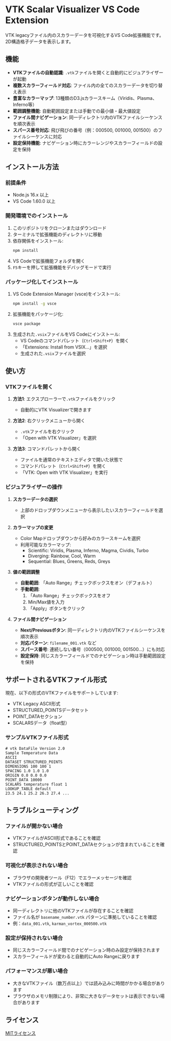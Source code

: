 # VTK Scalar Visualizer VS Code Extension

VTK legacyファイル内のスカラーデータを可視化するVS Code拡張機能です。2D構造格子データを表示します。

## 機能

- **VTKファイルの自動認識**: `.vtk`ファイルを開くと自動的にビジュアライザーが起動
- **複数スカラーフィールド対応**: ファイル内の全てのスカラーデータを切り替え表示
- **豊富なカラーマップ**: 13種類のD3.jsカラースキーム（Viridis、Plasma、Inferno等）
- **範囲調整機能**: 自動範囲設定または手動での最小値・最大値設定
- **ファイル間ナビゲーション**: 同一ディレクトリ内のVTKファイルシーケンスを順次表示
- **スパース番号対応**: 飛び飛びの番号（例：000500, 001000, 001500）のファイルシーケンスに対応
- **設定保持機能**: ナビゲーション時にカラーレンジやスカラーフィールドの設定を保持

## インストール方法

### 前提条件
- Node.js 16.x 以上
- VS Code 1.60.0 以上

### 開発環境でのインストール

1. このリポジトリをクローンまたはダウンロード
2. ターミナルで拡張機能のディレクトリに移動
3. 依存関係をインストール:
   ```bash
   npm install
   ```
4. VS Codeで拡張機能フォルダを開く
5. `F5`キーを押して拡張機能をデバッグモードで実行

### パッケージ化してインストール

1. VS Code Extension Manager (vsce)をインストール:
   ```bash
   npm install -g vsce
   ```
2. 拡張機能をパッケージ化:
   ```bash
   vsce package
   ```
3. 生成された`.vsix`ファイルをVS Codeにインストール:
   - VS Codeのコマンドパレット（`Ctrl+Shift+P`）を開く
   - 「Extensions: Install from VSIX...」を選択
   - 生成された`.vsix`ファイルを選択

## 使い方

### VTKファイルを開く

1. **方法1**: エクスプローラーで`.vtk`ファイルをクリック
   - 自動的にVTK Visualizerで開きます

2. **方法2**: 右クリックメニューから開く
   - `.vtk`ファイルを右クリック
   - 「Open with VTK Visualizer」を選択

3. **方法3**: コマンドパレットから開く
   - ファイルを通常のテキストエディタで開いた状態で
   - コマンドパレット（`Ctrl+Shift+P`）を開く
   - 「VTK: Open with VTK Visualizer」を実行

### ビジュアライザーの操作

1. **スカラーデータの選択**
   - 上部のドロップダウンメニューから表示したいスカラーフィールドを選択

2. **カラーマップの変更**
   - Color Mapドロップダウンから好みのカラースキームを選択
   - 利用可能なカラーマップ:
     - Scientific: Viridis, Plasma, Inferno, Magma, Cividis, Turbo
     - Diverging: Rainbow, Cool, Warm
     - Sequential: Blues, Greens, Reds, Greys

3. **値の範囲調整**
   - **自動範囲**: 「Auto Range」チェックボックスをオン（デフォルト）
   - **手動範囲**: 
     1. 「Auto Range」チェックボックスをオフ
     2. Min/Max値を入力
     3. 「Apply」ボタンをクリック

4. **ファイル間ナビゲーション**
   - **Next/Previousボタン**: 同一ディレクトリ内のVTKファイルシーケンスを順次表示
   - **対応パターン**: `filename_001.vtk` など
   - **スパース番号**: 連続しない番号（000500, 001000, 001500...）にも対応
   - **設定保持**: 同じスカラーフィールドでのナビゲーション時は手動範囲設定を保持

## サポートされるVTKファイル形式

現在、以下の形式のVTKファイルをサポートしています:

- VTK Legacy ASCII形式
- STRUCTURED_POINTSデータセット
- POINT_DATAセクション
- SCALARSデータ（float型）

### サンプルVTKファイル形式

```vtk
# vtk DataFile Version 2.0
Sample Temperature Data
ASCII
DATASET STRUCTURED_POINTS
DIMENSIONS 100 100 1
SPACING 1.0 1.0 1.0
ORIGIN 0.0 0.0 0.0
POINT_DATA 10000
SCALARS temperature float 1
LOOKUP_TABLE default
23.5 24.1 25.2 26.3 27.4 ...
```

## トラブルシューティング

### ファイルが開かない場合
- VTKファイルがASCII形式であることを確認
- STRUCTURED_POINTSとPOINT_DATAセクションが含まれていることを確認

### 可視化が表示されない場合
- ブラウザの開発者ツール（F12）でエラーメッセージを確認
- VTKファイルの形式が正しいことを確認

### ナビゲーションボタンが動作しない場合
- 同一ディレクトリに他のVTKファイルが存在することを確認
- ファイル名が `basename_number.vtk` パターンに準拠していることを確認
- 例：`data_001.vtk`, `karman_vortex_000500.vtk`

### 設定が保持されない場合
- 同じスカラーフィールド間でのナビゲーション時のみ設定が保持されます
- スカラーフィールドが変わると自動的にAuto Rangeに戻ります

### パフォーマンスが悪い場合
- 大きなVTKファイル（数万点以上）では読み込みに時間がかかる場合があります
- ブラウザのメモリ制限により、非常に大きなデータセットは表示できない場合があります

## ライセンス

[MITライセンス](LICENSE)
